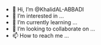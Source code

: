 - 👋 Hi, I’m @KhalidAL-ABBADI
- 👀 I’m interested in ...
- 🌱 I’m currently learning ...
- 💞️ I’m looking to collaborate on ...
- 📫 How to reach me ...

<!---
KhalidAL-ABBADI/KhalidAL-ABBADI is a ✨ special ✨ repository because its `README.md` (this file) appears on your GitHub profile.
You can click the Preview link to take a look at your changes.
--->
